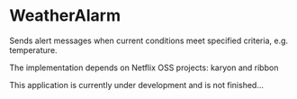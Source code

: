 WeatherAlarm
============

Sends alert messages when current conditions meet specified criteria, e.g. temperature.

The implementation depends on Netflix OSS projects: karyon and ribbon

This application is currently under development and is not finished...

